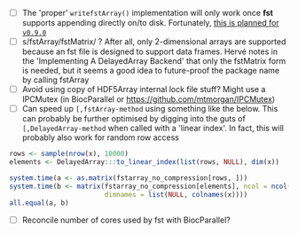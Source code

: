 - [ ] The 'proper' `writefstArray()` implementation will only work once **fst** supports appending directly on/to disk. Fortunately, [this is planned for `v0.9.0`](https://github.com/fstpackage/fst/issues/91)
- [ ] s/fstArray/fstMatrix/ ? After all, only 2-dimensional arrays are supported because an fst file is designed to support data frames. Hervé notes in the 'Implementing A DelayedArray Backend' that only the fstMatrix form is needed, but it seems a good idea to future-proof the package name by calling fstArray
- [ ] Avoid using copy of HDF5Array internal lock file stuff? Might use a IPCMutex (in BiocParallel or https://github.com/mtmorgan/IPCMutex)
- [ ] Can speed up `[,fstArray-method` using something like the below. This can probably be further optimised by digging into the guts of `[,DelayedArray-method` when called with a 'linear index'. In fact, this will probably also work for random row access

```r
rows <- sample(nrow(x), 10000)
elements <- DelayedArray:::to_linear_index(list(rows, NULL), dim(x))

system.time(a <- as.matrix(fstarray_no_compression[rows, ]))
system.time(b <- matrix(fstarray_no_compression[elements], ncol = ncol(x),
                        dimnames = list(NULL, colnames(x))))
all.equal(a, b)
```

- [ ] Reconcile number of cores used by fst with BiocParallel?
